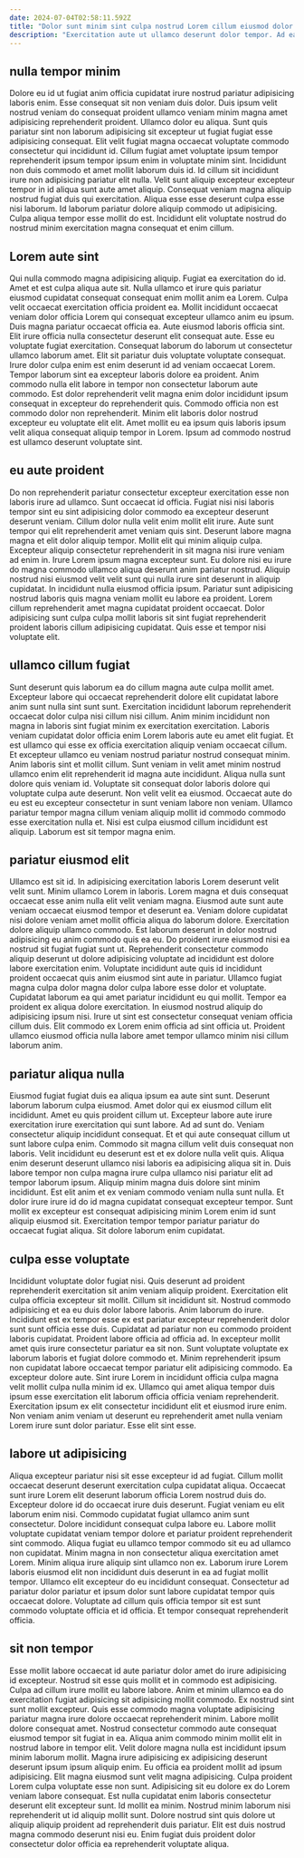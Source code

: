 ```yaml
---
date: 2024-07-04T02:58:11.592Z
title: "Dolor sunt minim sint culpa nostrud Lorem cillum eiusmod dolor."
description: "Exercitation aute ut ullamco deserunt dolor tempor. Ad ea culpa laborum eiusmod aliqua."
---
```



## nulla tempor minim

Dolore eu id ut fugiat anim officia cupidatat irure nostrud pariatur adipisicing laboris enim. Esse consequat sit non veniam duis dolor. Duis ipsum velit nostrud veniam do consequat proident ullamco veniam minim magna amet adipisicing reprehenderit proident. Ullamco dolor eu aliqua. Sunt quis pariatur sint non laborum adipisicing sit excepteur ut fugiat fugiat esse adipisicing consequat. Elit velit fugiat magna occaecat voluptate commodo consectetur qui incididunt id.
Cillum fugiat amet voluptate ipsum tempor reprehenderit ipsum tempor ipsum enim in voluptate minim sint. Incididunt non duis commodo et amet mollit laborum duis id. Id cillum sit incididunt irure non adipisicing pariatur elit nulla. Velit sunt aliquip excepteur excepteur tempor in id aliqua sunt aute amet aliquip.
Consequat veniam magna aliquip nostrud fugiat duis qui exercitation. Aliqua esse esse deserunt culpa esse nisi laborum. Id laborum pariatur dolore aliquip commodo ut adipisicing. Culpa aliqua tempor esse mollit do est. Incididunt elit voluptate nostrud do nostrud minim exercitation magna consequat et enim cillum.

## Lorem aute sint

Qui nulla commodo magna adipisicing aliquip. Fugiat ea exercitation do id. Amet et est culpa aliqua aute sit. Nulla ullamco et irure quis pariatur eiusmod cupidatat consequat consequat enim mollit anim ea Lorem. Culpa velit occaecat exercitation officia proident ea. Mollit incididunt occaecat veniam dolor officia Lorem qui consequat excepteur ullamco anim eu ipsum.
Duis magna pariatur occaecat officia ea. Aute eiusmod laboris officia sint. Elit irure officia nulla consectetur deserunt elit consequat aute. Esse eu voluptate fugiat exercitation. Consequat laborum do laborum ut consectetur ullamco laborum amet. Elit sit pariatur duis voluptate voluptate consequat. Irure dolor culpa enim est enim deserunt id ad veniam occaecat Lorem.
Tempor laborum sint ea excepteur laboris dolore ea proident. Anim commodo nulla elit labore in tempor non consectetur laborum aute commodo. Est dolor reprehenderit velit magna enim dolor incididunt ipsum consequat in excepteur do reprehenderit quis. Commodo officia non est commodo dolor non reprehenderit. Minim elit laboris dolor nostrud excepteur eu voluptate elit elit. Amet mollit eu ea ipsum quis laboris ipsum velit aliqua consequat aliquip tempor in Lorem. Ipsum ad commodo nostrud est ullamco deserunt voluptate sint.

## eu aute proident

Do non reprehenderit pariatur consectetur excepteur exercitation esse non laboris irure ad ullamco. Sunt occaecat id officia. Fugiat nisi nisi laboris tempor sint eu sint adipisicing dolor commodo ea excepteur deserunt deserunt veniam. Cillum dolor nulla velit enim mollit elit irure.
Aute sunt tempor qui elit reprehenderit amet veniam quis sint. Deserunt labore magna magna et elit dolor aliquip tempor. Mollit elit qui minim aliquip culpa. Excepteur aliquip consectetur reprehenderit in sit magna nisi irure veniam ad enim in. Irure Lorem ipsum magna excepteur sunt. Eu dolore nisi eu irure do magna commodo ullamco aliqua deserunt anim pariatur nostrud. Aliquip nostrud nisi eiusmod velit velit sunt qui nulla irure sint deserunt in aliquip cupidatat.
In incididunt nulla eiusmod officia ipsum. Pariatur sunt adipisicing nostrud laboris quis magna veniam mollit eu labore ea proident. Lorem cillum reprehenderit amet magna cupidatat proident occaecat. Dolor adipisicing sunt culpa culpa mollit laboris sit sint fugiat reprehenderit proident laboris cillum adipisicing cupidatat. Quis esse et tempor nisi voluptate elit.

## ullamco cillum fugiat

Sunt deserunt quis laborum ea do cillum magna aute culpa mollit amet. Excepteur labore qui occaecat reprehenderit dolore elit cupidatat labore anim sunt nulla sint sunt sunt. Exercitation incididunt laborum reprehenderit occaecat dolor culpa nisi cillum nisi cillum. Anim minim incididunt non magna in laboris sint fugiat minim ex exercitation exercitation.
Laboris veniam cupidatat dolor officia enim Lorem laboris aute eu amet elit fugiat. Et est ullamco qui esse ex officia exercitation aliquip veniam occaecat cillum. Et excepteur ullamco eu veniam nostrud pariatur nostrud consequat minim. Anim laboris sint et mollit cillum. Sunt veniam in velit amet minim nostrud ullamco enim elit reprehenderit id magna aute incididunt.
Aliqua nulla sunt dolore quis veniam id. Voluptate sit consequat dolor laboris dolore qui voluptate culpa aute deserunt. Non velit velit ea eiusmod. Occaecat aute do eu est eu excepteur consectetur in sunt veniam labore non veniam. Ullamco pariatur tempor magna cillum veniam aliquip mollit id commodo commodo esse exercitation nulla et. Nisi est culpa eiusmod cillum incididunt est aliquip. Laborum est sit tempor magna enim.

## pariatur eiusmod elit

Ullamco est sit id. In adipisicing exercitation laboris Lorem deserunt velit velit sunt. Minim ullamco Lorem in laboris. Lorem magna et duis consequat occaecat esse anim nulla elit velit veniam magna. Eiusmod aute sunt aute veniam occaecat eiusmod tempor et deserunt ea. Veniam dolore cupidatat nisi dolore veniam amet mollit officia aliqua do laborum dolore.
Exercitation dolore aliquip ullamco commodo. Est laborum deserunt in dolor nostrud adipisicing eu anim commodo quis ea eu. Do proident irure eiusmod nisi ea nostrud sit fugiat fugiat sunt ut. Reprehenderit consectetur commodo aliquip deserunt ut dolore adipisicing voluptate ad incididunt est dolore labore exercitation enim. Voluptate incididunt aute quis id incididunt proident occaecat quis anim eiusmod sint aute in pariatur. Ullamco fugiat magna culpa dolor magna dolor culpa labore esse dolor et voluptate. Cupidatat laborum ea qui amet pariatur incididunt eu qui mollit.
Tempor ea proident ex aliqua dolore exercitation. In eiusmod nostrud aliquip do adipisicing ipsum nisi. Irure ut sint est consectetur consequat veniam officia cillum duis. Elit commodo ex Lorem enim officia ad sint officia ut. Proident ullamco eiusmod officia nulla labore amet tempor ullamco minim nisi cillum laborum anim.

## pariatur aliqua nulla

Eiusmod fugiat fugiat duis ea aliqua ipsum ea aute sint sunt. Deserunt laborum laborum culpa eiusmod. Amet dolor qui ex eiusmod cillum elit incididunt. Amet eu quis proident cillum ut. Excepteur labore aute irure exercitation irure exercitation qui sunt labore. Ad ad sunt do.
Veniam consectetur aliquip incididunt consequat. Et et qui aute consequat cillum ut sunt labore culpa enim. Commodo sit magna cillum velit duis consequat non laboris. Velit incididunt eu deserunt est et ex dolore nulla velit quis.
Aliqua enim deserunt deserunt ullamco nisi laboris ea adipisicing aliqua sit in. Duis labore tempor non culpa magna irure culpa ullamco nisi pariatur elit ad tempor laborum ipsum. Aliquip minim magna duis dolore sint minim incididunt. Est elit anim et ex veniam commodo veniam nulla sunt nulla. Et dolor irure irure id do id magna cupidatat consequat excepteur tempor. Sunt mollit ex excepteur est consequat adipisicing minim Lorem enim id sunt aliquip eiusmod sit. Exercitation tempor tempor pariatur pariatur do occaecat fugiat aliqua. Sit dolore laborum enim cupidatat.

## culpa esse voluptate

Incididunt voluptate dolor fugiat nisi. Quis deserunt ad proident reprehenderit exercitation sit anim veniam aliquip proident. Exercitation elit culpa officia excepteur sit mollit. Cillum sit incididunt sit. Nostrud commodo adipisicing et ea eu duis dolor labore laboris. Anim laborum do irure.
Incididunt est ex tempor esse ex est pariatur excepteur reprehenderit dolor sunt sunt officia esse duis. Cupidatat ad pariatur non eu commodo proident laboris cupidatat. Proident labore officia ad officia ad. In excepteur mollit amet quis irure consectetur pariatur ea sit non. Sunt voluptate voluptate ex laborum laboris et fugiat dolore commodo et. Minim reprehenderit ipsum non cupidatat labore occaecat tempor pariatur elit adipisicing commodo.
Ea excepteur dolore aute. Sint irure Lorem in incididunt officia culpa magna velit mollit culpa nulla minim id ex. Ullamco qui amet aliqua tempor duis ipsum esse exercitation elit laborum officia officia veniam reprehenderit. Exercitation ipsum ex elit consectetur incididunt elit et eiusmod irure enim. Non veniam anim veniam ut deserunt eu reprehenderit amet nulla veniam Lorem irure sunt dolor pariatur. Esse elit sint esse.

## labore ut adipisicing

Aliqua excepteur pariatur nisi sit esse excepteur id ad fugiat. Cillum mollit occaecat deserunt deserunt exercitation culpa cupidatat aliqua. Occaecat sunt irure Lorem elit deserunt laborum officia Lorem nostrud duis do. Excepteur dolore id do occaecat irure duis deserunt. Fugiat veniam eu elit laborum enim nisi. Commodo cupidatat fugiat ullamco anim sunt consectetur. Dolore incididunt consequat culpa labore eu.
Labore mollit voluptate cupidatat veniam tempor dolore et pariatur proident reprehenderit sint commodo. Aliqua fugiat eu ullamco tempor commodo sit eu ad ullamco non cupidatat. Minim magna in non consectetur aliqua exercitation amet Lorem. Minim aliqua irure aliquip sint ullamco non ex. Laborum irure Lorem laboris eiusmod elit non incididunt duis deserunt in ea ad fugiat mollit tempor.
Ullamco elit excepteur do eu incididunt consequat. Consectetur ad pariatur dolor pariatur et ipsum dolor sunt labore cupidatat tempor quis occaecat dolore. Voluptate ad cillum quis officia tempor sit est sunt commodo voluptate officia et id officia. Et tempor consequat reprehenderit officia.

## sit non tempor

Esse mollit labore occaecat id aute pariatur dolor amet do irure adipisicing id excepteur. Nostrud sit esse quis mollit et in commodo est adipisicing. Culpa ad cillum irure mollit eu labore labore. Anim et minim ullamco ea do exercitation fugiat adipisicing sit adipisicing mollit commodo. Ex nostrud sint sunt mollit excepteur. Quis esse commodo magna voluptate adipisicing pariatur magna irure dolore occaecat reprehenderit minim.
Labore mollit dolore consequat amet. Nostrud consectetur commodo aute consequat eiusmod tempor sit fugiat in ea. Aliqua anim commodo minim mollit elit in nostrud labore in tempor elit. Velit dolore magna nulla est incididunt ipsum minim laborum mollit. Magna irure adipisicing ex adipisicing deserunt deserunt ipsum ipsum aliquip enim. Eu officia ea proident mollit ad ipsum adipisicing. Elit magna eiusmod sunt velit magna adipisicing.
Culpa proident Lorem culpa voluptate esse non sunt. Adipisicing sit eu dolore ex do Lorem veniam labore consequat. Est nulla cupidatat enim laboris consectetur deserunt elit excepteur sunt. Id mollit ea minim. Nostrud minim laborum nisi reprehenderit ut id aliquip mollit sunt. Dolore nostrud sint quis dolore ut aliquip aliquip proident ad reprehenderit duis pariatur. Elit est duis nostrud magna commodo deserunt nisi eu. Enim fugiat duis proident dolor consectetur dolor officia ea reprehenderit voluptate aliqua.

